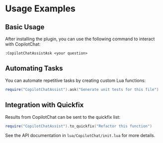 # Usage Examples

## Basic Usage

After installing the plugin, you can use the following command to interact with CopilotChat:

```
:CopilotChatAssistAsk <your question>
```

## Automating Tasks

You can automate repetitive tasks by creating custom Lua functions:

```lua
require("CopilotChatAssist").ask("Generate unit tests for this file")
```

## Integration with Quickfix

Results from CopilotChat can be sent to the quickfix list:

```lua
require("CopilotChatAssist").to_quickfix("Refactor this function")
```

See the API documentation in `lua/CopilotChat/init.lua` for more details.

